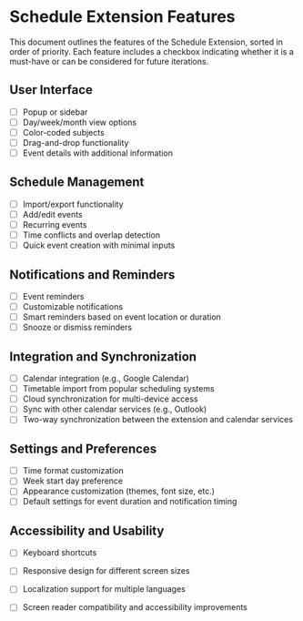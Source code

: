 # Schedule Extension Features

This document outlines the features of the Schedule Extension, sorted in order of priority. Each feature includes a checkbox indicating whether it is a must-have or can be considered for future iterations.

## User Interface

- [ ] Popup or sidebar
- [ ] Day/week/month view options
- [ ] Color-coded subjects
- [ ] Drag-and-drop functionality
- [ ] Event details with additional information

## Schedule Management

- [ ] Import/export functionality
- [ ] Add/edit events
- [ ] Recurring events
- [ ] Time conflicts and overlap detection
- [ ] Quick event creation with minimal inputs

## Notifications and Reminders

- [ ] Event reminders
- [ ] Customizable notifications
- [ ] Smart reminders based on event location or duration
- [ ] Snooze or dismiss reminders

## Integration and Synchronization

- [ ] Calendar integration (e.g., Google Calendar)
- [ ] Timetable import from popular scheduling systems
- [ ] Cloud synchronization for multi-device access
- [ ] Sync with other calendar services (e.g., Outlook)
- [ ] Two-way synchronization between the extension and calendar services

## Settings and Preferences

- [ ] Time format customization
- [ ] Week start day preference
- [ ] Appearance customization (themes, font size, etc.)
- [ ] Default settings for event duration and notification timing

## Accessibility and Usability

- [ ] Keyboard shortcuts
- [ ] Responsive design for different screen sizes
- [ ] Localization support for multiple languages
- [ ] Screen reader compatibility and accessibility improvements

